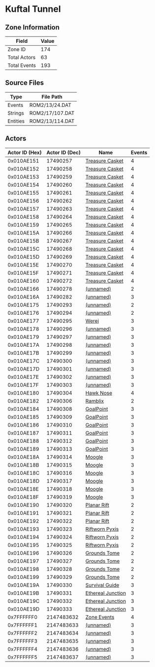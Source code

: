 # Kuftal Tunnel

## Zone Information

| Field        |   Value |
|--------------|---------|
| Zone ID      |     174 |
| Total Actors |      63 |
| Total Events |     193 |

## Source Files

| Type     | File Path       |
|----------|-----------------|
| Events   | ROM2/13/24.DAT  |
| Strings  | ROM2/17/107.DAT |
| Entities | ROM2/13/114.DAT |

## Actors

| Actor ID (Hex)   |   Actor ID (Dec) | Name                                                       |   Events |
|------------------|------------------|------------------------------------------------------------|----------|
| 0x010AE151       |         17490257 | [Treasure Casket](./17490257%20-%20Treasure%20Casket/)     |        4 |
| 0x010AE152       |         17490258 | [Treasure Casket](./17490258%20-%20Treasure%20Casket/)     |        4 |
| 0x010AE153       |         17490259 | [Treasure Casket](./17490259%20-%20Treasure%20Casket/)     |        4 |
| 0x010AE154       |         17490260 | [Treasure Casket](./17490260%20-%20Treasure%20Casket/)     |        4 |
| 0x010AE155       |         17490261 | [Treasure Casket](./17490261%20-%20Treasure%20Casket/)     |        4 |
| 0x010AE156       |         17490262 | [Treasure Casket](./17490262%20-%20Treasure%20Casket/)     |        4 |
| 0x010AE157       |         17490263 | [Treasure Casket](./17490263%20-%20Treasure%20Casket/)     |        4 |
| 0x010AE158       |         17490264 | [Treasure Casket](./17490264%20-%20Treasure%20Casket/)     |        4 |
| 0x010AE159       |         17490265 | [Treasure Casket](./17490265%20-%20Treasure%20Casket/)     |        4 |
| 0x010AE15A       |         17490266 | [Treasure Casket](./17490266%20-%20Treasure%20Casket/)     |        4 |
| 0x010AE15B       |         17490267 | [Treasure Casket](./17490267%20-%20Treasure%20Casket/)     |        4 |
| 0x010AE15C       |         17490268 | [Treasure Casket](./17490268%20-%20Treasure%20Casket/)     |        4 |
| 0x010AE15D       |         17490269 | [Treasure Casket](./17490269%20-%20Treasure%20Casket/)     |        4 |
| 0x010AE15E       |         17490270 | [Treasure Casket](./17490270%20-%20Treasure%20Casket/)     |        4 |
| 0x010AE15F       |         17490271 | [Treasure Casket](./17490271%20-%20Treasure%20Casket/)     |        4 |
| 0x010AE160       |         17490272 | [Treasure Casket](./17490272%20-%20Treasure%20Casket/)     |        4 |
| 0x010AE166       |         17490278 | [(unnamed)](./17490278/)                                   |        2 |
| 0x010AE16A       |         17490282 | [(unnamed)](./17490282/)                                   |        3 |
| 0x010AE175       |         17490293 | [(unnamed)](./17490293/)                                   |        2 |
| 0x010AE176       |         17490294 | [(unnamed)](./17490294/)                                   |        2 |
| 0x010AE177       |         17490295 | [Werei](./17490295%20-%20Werei/)                           |        3 |
| 0x010AE178       |         17490296 | [(unnamed)](./17490296/)                                   |        3 |
| 0x010AE179       |         17490297 | [(unnamed)](./17490297/)                                   |        3 |
| 0x010AE17A       |         17490298 | [(unnamed)](./17490298/)                                   |        3 |
| 0x010AE17B       |         17490299 | [(unnamed)](./17490299/)                                   |        3 |
| 0x010AE17C       |         17490300 | [(unnamed)](./17490300/)                                   |        3 |
| 0x010AE17D       |         17490301 | [(unnamed)](./17490301/)                                   |        3 |
| 0x010AE17E       |         17490302 | [(unnamed)](./17490302/)                                   |        3 |
| 0x010AE17F       |         17490303 | [(unnamed)](./17490303/)                                   |        3 |
| 0x010AE180       |         17490304 | [Hawk Nose](./17490304%20-%20Hawk%20Nose/)                 |        4 |
| 0x010AE182       |         17490306 | [Ramblix](./17490306%20-%20Ramblix/)                       |        2 |
| 0x010AE184       |         17490308 | [GoalPoint](./17490308%20-%20GoalPoint/)                   |        3 |
| 0x010AE185       |         17490309 | [GoalPoint](./17490309%20-%20GoalPoint/)                   |        3 |
| 0x010AE186       |         17490310 | [GoalPoint](./17490310%20-%20GoalPoint/)                   |        3 |
| 0x010AE187       |         17490311 | [GoalPoint](./17490311%20-%20GoalPoint/)                   |        3 |
| 0x010AE188       |         17490312 | [GoalPoint](./17490312%20-%20GoalPoint/)                   |        3 |
| 0x010AE189       |         17490313 | [GoalPoint](./17490313%20-%20GoalPoint/)                   |        3 |
| 0x010AE18A       |         17490314 | [Moogle](./17490314%20-%20Moogle/)                         |        3 |
| 0x010AE18B       |         17490315 | [Moogle](./17490315%20-%20Moogle/)                         |        3 |
| 0x010AE18C       |         17490316 | [Moogle](./17490316%20-%20Moogle/)                         |        3 |
| 0x010AE18D       |         17490317 | [Moogle](./17490317%20-%20Moogle/)                         |        3 |
| 0x010AE18E       |         17490318 | [Moogle](./17490318%20-%20Moogle/)                         |        3 |
| 0x010AE18F       |         17490319 | [Moogle](./17490319%20-%20Moogle/)                         |        3 |
| 0x010AE190       |         17490320 | [Planar Rift](./17490320%20-%20Planar%20Rift/)             |        2 |
| 0x010AE191       |         17490321 | [Planar Rift](./17490321%20-%20Planar%20Rift/)             |        2 |
| 0x010AE192       |         17490322 | [Planar Rift](./17490322%20-%20Planar%20Rift/)             |        2 |
| 0x010AE193       |         17490323 | [Riftworn Pyxis](./17490323%20-%20Riftworn%20Pyxis/)       |        2 |
| 0x010AE194       |         17490324 | [Riftworn Pyxis](./17490324%20-%20Riftworn%20Pyxis/)       |        2 |
| 0x010AE195       |         17490325 | [Riftworn Pyxis](./17490325%20-%20Riftworn%20Pyxis/)       |        2 |
| 0x010AE196       |         17490326 | [Grounds Tome](./17490326%20-%20Grounds%20Tome/)           |        2 |
| 0x010AE197       |         17490327 | [Grounds Tome](./17490327%20-%20Grounds%20Tome/)           |        2 |
| 0x010AE198       |         17490328 | [Grounds Tome](./17490328%20-%20Grounds%20Tome/)           |        2 |
| 0x010AE199       |         17490329 | [Grounds Tome](./17490329%20-%20Grounds%20Tome/)           |        2 |
| 0x010AE19A       |         17490330 | [Survival Guide](./17490330%20-%20Survival%20Guide/)       |        3 |
| 0x010AE19B       |         17490331 | [Ethereal Junction](./17490331%20-%20Ethereal%20Junction/) |        3 |
| 0x010AE19C       |         17490332 | [Ethereal Junction](./17490332%20-%20Ethereal%20Junction/) |        3 |
| 0x010AE19D       |         17490333 | [Ethereal Junction](./17490333%20-%20Ethereal%20Junction/) |        3 |
| 0x7FFFFFF0       |       2147483632 | [Zone Events](./Zone%20Events/)                            |        4 |
| 0x7FFFFFF1       |       2147483633 | [(unnamed)](./2147483633/)                                 |        3 |
| 0x7FFFFFF2       |       2147483634 | [(unnamed)](./2147483634/)                                 |        3 |
| 0x7FFFFFF3       |       2147483635 | [(unnamed)](./2147483635/)                                 |        3 |
| 0x7FFFFFF4       |       2147483636 | [(unnamed)](./2147483636/)                                 |        3 |
| 0x7FFFFFF5       |       2147483637 | [(unnamed)](./2147483637/)                                 |        3 |